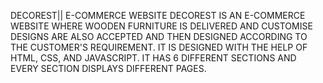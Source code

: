   D E C O R E S T || E-COMMERCE WEBSITE
 DECOREST IS AN E-COMMERCE WEBSITE WHERE WOODEN FURNITURE IS DELIVERED AND CUSTOMISE DESIGNS ARE ALSO ACCEPTED AND THEN DESIGNED ACCORDING TO THE CUSTOMER'S 
 REQUIREMENT. 
IT IS DESIGNED WITH THE HELP OF HTML, CSS, AND JAVASCRIPT. IT HAS 6 DIFFERENT SECTIONS AND EVERY SECTION DISPLAYS DIFFERENT PAGES.
 
 
